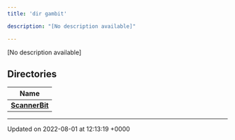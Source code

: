 ```yaml
---
title: 'dir gambit'

description: "[No description available]"

---
```







[No description available]

## Directories

| Name           |
| -------------- |
| **[ScannerBit](/documentation/code/files/dir_391ea3cfbc71002148701ceb06bf5672/#dir-scannerbit)**  |






-------------------------------

Updated on 2022-08-01 at 12:13:19 +0000
